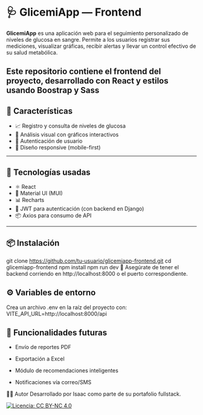 # 🩺 GlicemiApp — Frontend

**GlicemiApp** es una aplicación web para el seguimiento personalizado de niveles de glucosa en sangre. Permite a los usuarios registrar sus mediciones, visualizar gráficas, recibir alertas y llevar un control efectivo de su salud metabólica.

Este repositorio contiene el **frontend** del proyecto, desarrollado con **React** y estilos usando Boostrap y Sass
---

## 🚀 Características

- 📈 Registro y consulta de niveles de glucosa
- 🧠 Análisis visual con gráficos interactivos
- 👤 Autenticación de usuario
- 📱 Diseño responsive (mobile-first)

---

## 🧪 Tecnologías usadas

- ⚛️ React
- 💅 Material UI (MUI)
- 📊 Recharts
- 🔐 JWT para autenticación (con backend en Django)
- 📦 Axios para consumo de API

---

## 📦 Instalación

git clone https://github.com/tu-usuario/glicemiapp-frontend.git
cd glicemiapp-frontend
npm install
npm run dev
🔐 Asegúrate de tener el backend corriendo en http://localhost:8000 o el puerto correspondiente.

## ⚙️ Variables de entorno
Crea un archivo .env en la raíz del proyecto con:
VITE_API_URL=http://localhost:8000/api

## 🔧 Funcionalidades futuras
- Envío de reportes PDF

- Exportación a Excel

- Módulo de recomendaciones inteligentes

- Notificaciones vía correo/SMS

🧑‍💻 Autor
Desarrollado por Isaac como parte de su portafolio fullstack.

[![Licencia: CC BY-NC 4.0](https://licensebuttons.net/l/by-nc/4.0/88x31.png)](https://creativecommons.org/licenses/by-nc/4.0/)

